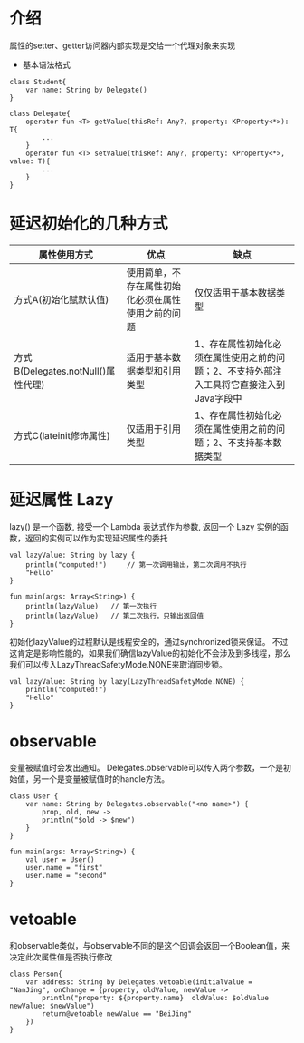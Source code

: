 # 介绍
属性的setter、getter访问器内部实现是交给一个代理对象来实现

- 基本语法格式
```
class Student{
    var name: String by Delegate()
}

class Delegate{
    operator fun <T> getValue(thisRef: Any?, property: KProperty<*>): T{
        ...
    }
    operator fun <T> setValue(thisRef: Any?, property: KProperty<*>, value: T){
        ...
    }
}
```

# 延迟初始化的几种方式

属性使用方式 | 优点 | 缺点
---|---|---
方式A(初始化赋默认值) | 使用简单，不存在属性初始化必须在属性使用之前的问题 | 仅仅适用于基本数据类型
方式B(Delegates.notNull()属性代理) | 适用于基本数据类型和引用类型 | 1、存在属性初始化必须在属性使用之前的问题；2、不支持外部注入工具将它直接注入到Java字段中
方式C(lateinit修饰属性) | 仅适用于引用类型 | 1、存在属性初始化必须在属性使用之前的问题；2、不支持基本数据类型



# 延迟属性 Lazy
lazy() 是一个函数, 接受一个 Lambda 表达式作为参数, 返回一个 Lazy <T> 实例的函数，返回的实例可以作为实现延迟属性的委托
```
val lazyValue: String by lazy {
    println("computed!")     // 第一次调用输出，第二次调用不执行
    "Hello"
}

fun main(args: Array<String>) {
    println(lazyValue)   // 第一次执行
    println(lazyValue)   // 第二次执行，只输出返回值
}
```
初始化lazyValue的过程默认是线程安全的，通过synchronized锁来保证。
不过这肯定是影响性能的，如果我们确信lazyValue的初始化不会涉及到多线程，那么我们可以传入LazyThreadSafetyMode.NONE来取消同步锁。
```
val lazyValue: String by lazy(LazyThreadSafetyMode.NONE) {
    println("computed!")
    "Hello"
}
```

# observable
变量被赋值时会发出通知。
Delegates.observable可以传入两个参数，一个是初始值，另一个是变量被赋值时的handle方法。
```
class User {
    var name: String by Delegates.observable("<no name>") {
        prop, old, new ->
        println("$old -> $new")
    }
}

fun main(args: Array<String>) {
    val user = User()
    user.name = "first"
    user.name = "second"
}
```

# vetoable
和observable类似，与observable不同的是这个回调会返回一个Boolean值，来决定此次属性值是否执行修改
```
class Person{
    var address: String by Delegates.vetoable(initialValue = "NanJing", onChange = {property, oldValue, newValue ->
        println("property: ${property.name}  oldValue: $oldValue  newValue: $newValue")
        return@vetoable newValue == "BeiJing"
    })
}
```









